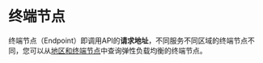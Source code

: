 # 终端节点<a name="zh-cn_topic_0171446099"></a>

终端节点（Endpoint）即调用API的**请求地址**，不同服务不同区域的终端节点不同，您可以从[地区和终端节点](https://developer.huaweicloud.com/endpoint?ELB)中查询弹性负载均衡的终端节点。

